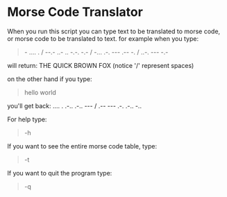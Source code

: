 # Morse Code Translator

When you run this script you can type text to be translated to morse code, or morse code to be translated to text.
for example when you type:
> \- .... . / --.- ..- .. -.-. -.- / -... .-. --- .-- -. / ..-. --- -.-

will return: THE QUICK BROWN FOX
(notice '/' represent spaces)

on the other hand if you type:
> hello world

you'll get back: .... . .-.. .-.. --- / .-- --- .-. .-.. -..

For help type:
> -h

If you want to see the entire morse code table, type:
> -t

If you want to quit the program type:
> -q


